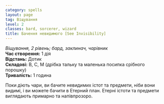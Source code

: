 ```yaml
---
category: spells
layout: page
tag: Віщування
level: 2
classes: bard, sorcerer, wizard
title: Бачення невидимого [See Invisibility]
---
```


_Віщування, 2 рівень; бард, заклинач, чарівник_    
**Час створення:** 1 дія    
**Відстань:** Дотик    
**Складові:** В, С, М (дрібка тальку та маленька посипка срібного порошку)    
**Тривалість:** 1 година    

Поки діють чари, ви бачите невидимих істот та предмети, ніби вони видимі, і ви можете бачити в Етерний план. Етерні істоти та предмети виглядають примарно та напівпрозоро. 
